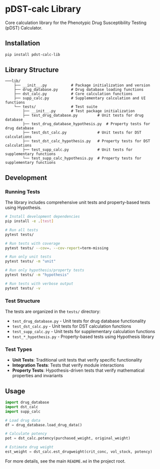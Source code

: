 # pDST-calc Library

Core calculation library for the Phenotypic Drug Susceptibility Testing (pDST) Calculator.

## Installation

```bash
pip install pdst-calc-lib
```

## Library Structure

```
───lib/
    ├── __init__.py           # Package initialization and version
    ├── drug_database.py      # Drug database loading functions
    ├── dst_calc.py           # Core calculation functions
    ├── supp_calc.py          # Supplementary calculation and UI functions
    └── tests/                # Test suite
        ├── __init__.py       # Test package initialization
        ├── test_drug_database.py         # Unit tests for drug database
        ├── test_drug_database_hypothesis.py  # Property tests for drug database
        ├── test_dst_calc.py              # Unit tests for DST calculations
        ├── test_dst_calc_hypothesis.py   # Property tests for DST calculations
        ├── test_supp_calc.py             # Unit tests for supplementary functions
        └── test_supp_calc_hypothesis.py  # Property tests for supplementary functions
```

## Development

### Running Tests

The library includes comprehensive unit tests and property-based tests using Hypothesis.

```bash
# Install development dependencies
pip install -e .[test]

# Run all tests
pytest tests/

# Run tests with coverage
pytest tests/ --cov=. --cov-report=term-missing

# Run only unit tests
pytest tests/ -m "unit"

# Run only hypothesis/property tests
pytest tests/ -m "hypothesis"

# Run tests with verbose output
pytest tests/ -v
```

### Test Structure

The tests are organized in the `tests/` directory:

- `test_drug_database.py` - Unit tests for drug database functionality
- `test_dst_calc.py` - Unit tests for DST calculation functions
- `test_supp_calc.py` - Unit tests for supplementary calculation functions
- `test_*_hypothesis.py` - Property-based tests using Hypothesis library

### Test Types

- **Unit Tests**: Traditional unit tests that verify specific functionality
- **Integration Tests**: Tests that verify module interactions
- **Property Tests**: Hypothesis-driven tests that verify mathematical properties and invariants

## Usage

```python
import drug_database
import dst_calc
import supp_calc

# Load drug data
df = drug_database.load_drug_data()

# Calculate potency
pot = dst_calc.potency(purchased_weight, original_weight)

# Estimate drug weight
est_weight = dst_calc.est_drugweight(crit_conc, vol_stock, potency)
```

For more details, see the main `README.md` in the project root.
